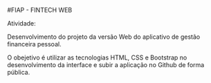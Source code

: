 #FIAP - FINTECH WEB

Atividade: 

Desenvolvimento do projeto da versão Web do aplicativo de gestão financeira pessoal.

O obejetivo é utilizar as tecnologias HTML, CSS e Bootstrap no desenvolvimento da interface e subir a aplicação no Github de forma pública.

